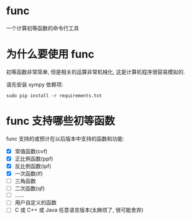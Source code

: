 # func
一个计算初等函数的命令行工具

# 为什么要使用 func
初等函数非常简单, 但是相关的运算非常机械化, 这是计算机程序很容易模拟的.

请先安装 sympy 依赖项:
```shell
sudo pip install -r requirements.txt
```

# func 支持哪些初等函数
func 支持的或预计在以后版本中支持的函数和功能:

- [x] 常值函数(cvf)
- [x] 正比例函数(ppf)
- [x] 反比例函数(ipf)
- [x] 一次函数(lf)
- [ ] 三角函数
- [ ] 二次函数(qf)
- [ ] ......
- [ ] 用户自定义的函数
- [ ] C 或 C++ 或 Java 任意语言版本(太麻烦了, 很可能舍弃)
